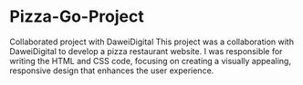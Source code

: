 # Pizza-Go-Project
Collaborated project with DaweiDigital
This project was a collaboration with DaweiDigital to develop a pizza restaurant website. I was responsible for writing the HTML and CSS code, focusing on creating a visually appealing, responsive design that enhances the user experience.
